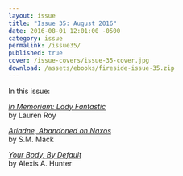 ```yaml
---
layout: issue
title: "Issue 35: August 2016"
date: 2016-08-01 12:01:00 -0500
category: issue
permalink: /issue35/
published: true
cover: /issue-covers/issue-35-cover.jpg
download: /assets/ebooks/fireside-issue-35.zip
---
```


In this issue:

[_In Memoriam: Lady Fantastic_](/issue35/chapter/27/)<br/>
by Lauren Roy

[_Ariadne, Abandoned on Naxos_](/issue35/chapter/ariadne-abandoned-on-naxos/)<br/>
by S.M. Mack

[_Your Body, By Default_](/issue35/chapter/your-body-by-default/)<br/>
by Alexis A. Hunter
